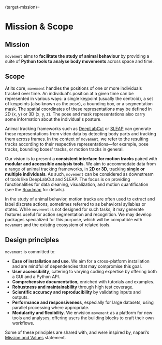 (target-mission)=
# Mission & Scope

## Mission

`movement` aims to **facilitate the study of animal behaviour**
by providing a suite of **Python tools to analyse body movements**
across space and time.

## Scope

At its core, `movement` handles the positions of one or more individuals
tracked over time. An individual's position at a given time can be represented
in various ways: a single keypoint (usually the centroid), a set of keypoints
(also known as the pose), a bounding box, or a segmentation mask.
The spatial coordinates of these representations may be defined in 2D (x, y)
or 3D (x, y, z). The pose and mask representations also carry some information
about the individual's posture.

Animal tracking frameworks such as [DeepLabCut](dlc:) or [SLEAP](sleap:) can
generate these representations from video data by detecting body parts and
tracking them across frames. In the context of `movement`, we refer to the
resulting tracks according to their respective representations—for
example, pose tracks, bounding boxes' tracks, or motion tracks in general.

Our vision is to present a **consistent interface for motion tracks** paired
with **modular and accessible analysis tools**. We aim to accommodate data
from a range of animal tracking frameworks, in **2D or 3D**, tracking
**single or multiple individuals**. As such, `movement` can be considered as
downstream of tools like DeepLabCut and SLEAP. The focus is on providing
functionalities for data cleaning, visualization, and motion quantification
(see the [Roadmap](target-roadmaps) for details).

In the study of animal behavior, motion tracks are often used to extract and
label discrete actions, sometimes referred to as behavioral syllables or
states. While `movement` is not designed for such tasks, it may generate
features useful for action segmentation and recognition. We may develop
packages specialized for this purpose, which will be compatible with
`movement` and the existing ecosystem of related tools.

## Design principles

`movement` is committed to:
- __Ease of installation and use__. We aim for a cross-platform installation and are mindful of dependencies that may compromise this goal.
- __User accessibility__, catering to varying coding expertise by offering both a GUI and a Python API.
- __Comprehensive documentation__, enriched with tutorials and examples.
- __Robustness and maintainability__ through high test coverage.
- __Scientific accuracy and reproducibility__ by validating inputs and outputs.
- __Performance and responsiveness__, especially for large datasets, using parallel processing where appropriate.
- __Modularity and flexibility__. We envision `movement` as a platform for new tools and analyses, offering users the building blocks to craft their own workflows.

Some of these principles are shared with, and were inspired by, napari's [Mission and Values](napari:community/mission_and_values) statement.
